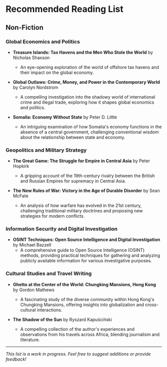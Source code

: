 # Recommended Reading List

## Non-Fiction

### Global Economics and Politics
- **Treasure Islands: Tax Havens and the Men Who Stole the World** by Nicholas Shaxson
  - An eye-opening exploration of the world of offshore tax havens and their impact on the global economy.

- **Global Outlaws: Crime, Money, and Power in the Contemporary World** by Carolyn Nordstrom
  - A compelling investigation into the shadowy world of international crime and illegal trade, exploring how it shapes global economics and politics.

- **Somalia: Economy Without State** by Peter D. Little
  - An intriguing examination of how Somalia's economy functions in the absence of a central government, challenging conventional wisdom about the relationship between state and economy.

### Geopolitics and Military Strategy
- **The Great Game: The Struggle for Empire in Central Asia** by Peter Hopkirk
  - A gripping account of the 19th-century rivalry between the British and Russian Empires for supremacy in Central Asia.

- **The New Rules of War: Victory in the Age of Durable Disorder** by Sean McFate
  - An analysis of how warfare has evolved in the 21st century, challenging traditional military doctrines and proposing new strategies for modern conflicts.
 
### Information Security and Digital Investigation
- **OSINT Techniques: Open Source Intelligence and Digital Investigation** by Michael Bazzell
  - A comprehensive guide to Open Source Intelligence (OSINT) methods, providing practical techniques for gathering and analyzing publicly available information for various investigative purposes.

### Cultural Studies and Travel Writing
- **Ghetto at the Center of the World: Chungking Mansions, Hong Kong** by Gordon Mathews
  - A fascinating study of the diverse community within Hong Kong's Chungking Mansions, offering insights into globalization and cross-cultural interactions.

- **The Shadow of the Sun** by Ryszard Kapuściński
  - A compelling collection of the author's experiences and observations from his travels across Africa, blending journalism and literature.

---

*This list is a work in progress. Feel free to suggest additions or provide feedback!*
